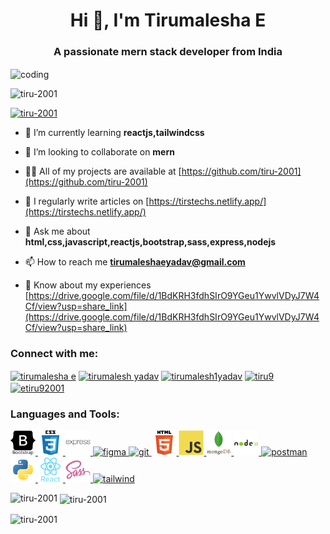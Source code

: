 <h1 align="center">Hi 👋, I'm Tirumalesha E</h1>
<h3 align="center">A passionate mern stack developer from India</h3>
<img src="https://static.vecteezy.com/system/resources/thumbnails/016/746/979/small/freelancer-software-developer-programmer-coder-illustrator-vector.jpg" width="300" align="center" alt="coding"/>
<p align="left"> <img src="https://komarev.com/ghpvc/?username=tiru-2001&label=Profile%20views&color=0e75b6&style=flat" alt="tiru-2001" /> </p>

<p align="left"> <a href="https://github.com/ryo-ma/github-profile-trophy"><img src="https://github-profile-trophy.vercel.app/?username=tiru-2001" alt="tiru-2001" /></a> </p>

- 🌱 I’m currently learning **reactjs,tailwindcss**

- 👯 I’m looking to collaborate on **mern**

- 👨‍💻 All of my projects are available at [https://github.com/tiru-2001](https://github.com/tiru-2001)

- 📝 I regularly write articles on [https://tirstechs.netlify.app/](https://tirstechs.netlify.app/)

- 💬 Ask me about **html,css,javascript,reactjs,bootstrap,sass,express,nodejs**

- 📫 How to reach me **tirumaleshaeyadav@gmail.com**

- 📄 Know about my experiences [https://drive.google.com/file/d/1BdKRH3fdhSIrO9YGeu1YwvlVDyJ7W4Cf/view?usp=share_link](https://drive.google.com/file/d/1BdKRH3fdhSIrO9YGeu1YwvlVDyJ7W4Cf/view?usp=share_link)

<h3 align="left">Connect with me:</h3>
<p align="left">
<a href="https://linkedin.com/in/tirumalesha e" target="blank"><img align="center" src="https://raw.githubusercontent.com/rahuldkjain/github-profile-readme-generator/master/src/images/icons/Social/linked-in-alt.svg" alt="tirumalesha e" height="30" width="40" /></a>
<a href="https://fb.com/tirumalesh yadav" target="blank"><img align="center" src="https://raw.githubusercontent.com/rahuldkjain/github-profile-readme-generator/master/src/images/icons/Social/facebook.svg" alt="tirumalesh yadav" height="30" width="40" /></a>
<a href="https://instagram.com/tirumalesh1yadav" target="blank"><img align="center" src="https://raw.githubusercontent.com/rahuldkjain/github-profile-readme-generator/master/src/images/icons/Social/instagram.svg" alt="tirumalesh1yadav" height="30" width="40" /></a>
<a href="https://www.leetcode.com/tiru9" target="blank"><img align="center" src="https://raw.githubusercontent.com/rahuldkjain/github-profile-readme-generator/master/src/images/icons/Social/leet-code.svg" alt="tiru9" height="30" width="40" /></a>
<a href="https://auth.geeksforgeeks.org/user/etiru92001" target="blank"><img align="center" src="https://raw.githubusercontent.com/rahuldkjain/github-profile-readme-generator/master/src/images/icons/Social/geeks-for-geeks.svg" alt="etiru92001" height="30" width="40" /></a>
</p>

<h3 align="left">Languages and Tools:</h3>
<p align="left"> <a href="https://getbootstrap.com" target="_blank" rel="noreferrer"> <img src="https://raw.githubusercontent.com/devicons/devicon/master/icons/bootstrap/bootstrap-plain-wordmark.svg" alt="bootstrap" width="40" height="40"/> </a> <a href="https://www.w3schools.com/css/" target="_blank" rel="noreferrer"> <img src="https://raw.githubusercontent.com/devicons/devicon/master/icons/css3/css3-original-wordmark.svg" alt="css3" width="40" height="40"/> </a> <a href="https://expressjs.com" target="_blank" rel="noreferrer"> <img src="https://raw.githubusercontent.com/devicons/devicon/master/icons/express/express-original-wordmark.svg" alt="express" width="40" height="40"/> </a> <a href="https://www.figma.com/" target="_blank" rel="noreferrer"> <img src="https://www.vectorlogo.zone/logos/figma/figma-icon.svg" alt="figma" width="40" height="40"/> </a> <a href="https://git-scm.com/" target="_blank" rel="noreferrer"> <img src="https://www.vectorlogo.zone/logos/git-scm/git-scm-icon.svg" alt="git" width="40" height="40"/> </a> <a href="https://www.w3.org/html/" target="_blank" rel="noreferrer"> <img src="https://raw.githubusercontent.com/devicons/devicon/master/icons/html5/html5-original-wordmark.svg" alt="html5" width="40" height="40"/> </a> <a href="https://developer.mozilla.org/en-US/docs/Web/JavaScript" target="_blank" rel="noreferrer"> <img src="https://raw.githubusercontent.com/devicons/devicon/master/icons/javascript/javascript-original.svg" alt="javascript" width="40" height="40"/> </a> <a href="https://www.mongodb.com/" target="_blank" rel="noreferrer"> <img src="https://raw.githubusercontent.com/devicons/devicon/master/icons/mongodb/mongodb-original-wordmark.svg" alt="mongodb" width="40" height="40"/> </a> <a href="https://nodejs.org" target="_blank" rel="noreferrer"> <img src="https://raw.githubusercontent.com/devicons/devicon/master/icons/nodejs/nodejs-original-wordmark.svg" alt="nodejs" width="40" height="40"/> </a> <a href="https://postman.com" target="_blank" rel="noreferrer"> <img src="https://www.vectorlogo.zone/logos/getpostman/getpostman-icon.svg" alt="postman" width="40" height="40"/> </a> <a href="https://www.python.org" target="_blank" rel="noreferrer"> <img src="https://raw.githubusercontent.com/devicons/devicon/master/icons/python/python-original.svg" alt="python" width="40" height="40"/> </a> <a href="https://reactjs.org/" target="_blank" rel="noreferrer"> <img src="https://raw.githubusercontent.com/devicons/devicon/master/icons/react/react-original-wordmark.svg" alt="react" width="40" height="40"/> </a> <a href="https://sass-lang.com" target="_blank" rel="noreferrer"> <img src="https://raw.githubusercontent.com/devicons/devicon/master/icons/sass/sass-original.svg" alt="sass" width="40" height="40"/> </a> <a href="https://tailwindcss.com/" target="_blank" rel="noreferrer"> <img src="https://www.vectorlogo.zone/logos/tailwindcss/tailwindcss-icon.svg" alt="tailwind" width="40" height="40"/> </a> </p>

<p><img align="left" src="https://github-readme-stats.vercel.app/api/top-langs?username=tiru-2001&show_icons=true&locale=en&layout=compact" alt="tiru-2001" /></p>

<p>&nbsp;<img align="center" src="https://github-readme-stats.vercel.app/api?username=tiru-2001&show_icons=true&locale=en" alt="tiru-2001" /></p>

<p><img align="center" src="https://github-readme-streak-stats.herokuapp.com/?user=tiru-2001&" alt="tiru-2001" /></p>
